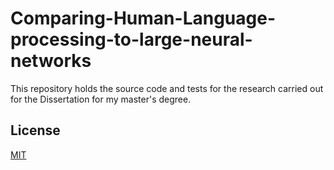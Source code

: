 # Comparing-Human-Language-processing-to-large-neural-networks
This repository holds the source code and tests for the research carried out for the Dissertation
for my master's degree.

## License
[MIT](https://choosealicense.com/licenses/mit/)
